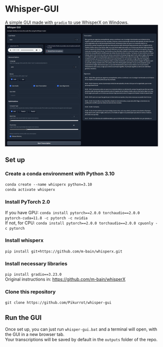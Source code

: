 # Whisper-GUI
A simple GUI made with `gradio` to use WhisperX on Windows.  
![whisper-gui-img](images/whisper-gui.png)

## Set up
### Create a conda environment with Python 3.10
`conda create --name whisperx python=3.10`  
`conda activate whisperx`
### Install PyTorch 2.0
If you have GPU: `conda install pytorch==2.0.0 torchaudio==2.0.0 pytorch-cuda=11.8 -c pytorch -c nvidia`  
If not, for CPU: `conda install pytorch==2.0.0 torchaudio==2.0.0 cpuonly -c pytorch`
### Install whisperx
`pip install git+https://github.com/m-bain/whisperx.git`  
### Install necessary libraries
`pip install gradio==3.23.0`  
Original instructions in: https://github.com/m-bain/whisperX
### Clone this repository
`git clone https://github.com/Pikurrot/whisper-gui`
## Run the GUI
Once set up, you can just run `whisper-gui.bat` and a terminal will open, with the GUI in a new browser tab.  
Your transcriptions will be saved by default in the `outputs` folder of the repo.
